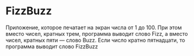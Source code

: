 # FizzBuzz

Приложение, которое печатает на экран числа от 1 до 100. При этом
вместо чисел, кратных трем, программа выводит слово Fizz, а вместо
чисел, кратных пяти — слово Buzz. Если число кратно пятнадцати, то программа
выводит слово FizzBuzz